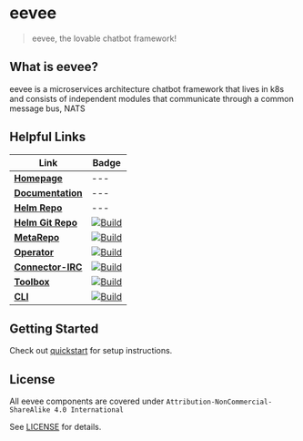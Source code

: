 # eevee

> eevee, the lovable chatbot framework!

## What is eevee?

eevee is a microservices architecture chatbot framework that lives in k8s \
and consists of independent modules that communicate through a common message bus, NATS

## Helpful Links

| **Link** | **Badge**
| --- | ---
| [**Homepage**](https://eevee.bot/)                             | ---
| [**Documentation**](https://eevee.bot/docs)                    | ---
| [**Helm Repo**](https://helm.eevee.bot)                        | ---
| [**Helm Git Repo**](https://github.com/eeveebot/helm)          | [![Build](https://github.com/eeveebot/helm/actions/workflows/publish-charts.yml/badge.svg?branch=main)](https://github.com/eeveebot/helm/actions/workflows/publish-charts.yml)
| [**MetaRepo**](https://github.com/eeveebot/eevee)              | [![Build](https://github.com/eeveebot/eevee/actions/workflows/hugo.yaml/badge.svg?branch=main)](https://github.com/eeveebot/eevee/actions/workflows/hugo.yaml)
| [**Operator**](https://github.com/eeveebot/operator)           | [![Build](https://github.com/eeveebot/operator/actions/workflows/build-operator-image.yaml/badge.svg?branch=main)](https://github.com/eeveebot/operator/actions/workflows/build-operator-image.yaml)
| [**Connector-IRC**](https://github.com/eeveebot/connector-irc) | [![Build](https://github.com/eeveebot/connector-irc/actions/workflows/build-connector-irc-image.yaml/badge.svg?branch=main)](https://github.com/eeveebot/connector-irc/actions/workflows/build-connector-irc-image.yaml)
| [**Toolbox**](https://github.com/eeveebot/toolbox)             | [![Build](https://github.com/eeveebot/toolbox/actions/workflows/build-container-image.yml/badge.svg?branch=main)](https://github.com/eeveebot/toolbox/actions/workflows/build-container-image.yml)
| [**CLI**](https://github.com/eeveebot/cli)                     | [![Build](https://github.com/eeveebot/cli/actions/workflows/npm-publish-github-packages.yml/badge.svg)](https://github.com/eeveebot/cli/actions/workflows/npm-publish-github-packages.yml)

## Getting Started

Check out [quickstart](https://eevee.bot/docs/quickstart) for setup instructions.

## License

All eevee components are covered under `Attribution-NonCommercial-ShareAlike 4.0 International`

See [LICENSE](https://github.com/eeveebot/eevee/blob/main/LICENSE) for details.
